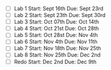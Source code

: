 - [ ] Lab 1
      Start: Sept 16th
      Due: Sept 23rd
- [ ] Lab 2
      Start: Sept 23th
      Due: Sept 30rd
- [ ] Lab 3
      Start: Oct 07th
      Due: Oct 14th
- [ ] Lab 4
      Start: Oct 21st
      Due: Oct 28th
- [ ] Lab 5
      Start: Oct 28st
      Due: Nov 4th
- [ ] Lab 6
      Start: Nov 4th
      Due: Nov 11th
- [ ] Lab 7
      Start: Nov 18th
      Due: Nov 25th
- [ ] Lab 8
      Start: Nov 25th
      Due: Dec 2nd
- [ ] Redo
      Start: Dec 2nd
      Due: Dec 9th